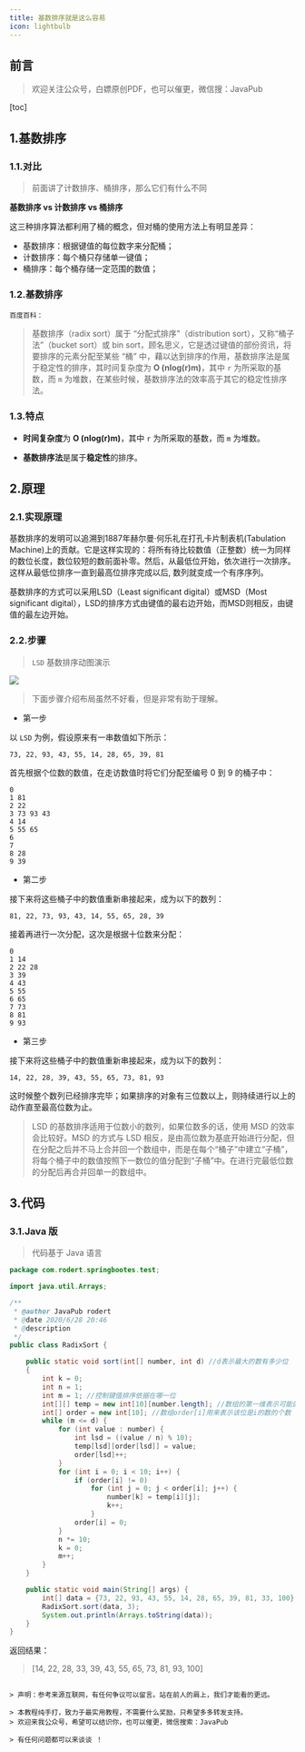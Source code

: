 ```yaml
---
title: 基数排序就是这么容易
icon: lightbulb
---
```




## 前言


> 欢迎关注公众号，白嫖原创PDF，也可以催更，微信搜：JavaPub

[toc]

## 1.基数排序
### 1.1.对比

> 前面讲了计数排序、桶排序，那么它们有什么不同

**基数排序 vs 计数排序 vs 桶排序**

这三种排序算法都利用了桶的概念，但对桶的使用方法上有明显差异：

- 基数排序：根据键值的每位数字来分配桶；
- 计数排序：每个桶只存储单一键值；
- 桶排序：每个桶存储一定范围的数值；

### 1.2.基数排序

`百度百科：`

> 基数排序（radix sort）属于 “分配式排序”（distribution sort），又称“桶子法”（bucket sort）或 bin sort，顾名思义，它是透过键值的部份资讯，将要排序的元素分配至某些 “桶” 中，藉以达到排序的作用，基数排序法是属于稳定性的排序，其时间复杂度为 **O (nlog(r)m)**，其中 `r` 为所采取的基数，而 `m` 为堆数，在某些时候，基数排序法的效率高于其它的稳定性排序法。

### 1.3.特点

- **时间复杂度**为 **O (nlog(r)m)**，其中 `r` 为所采取的基数，而 `m` 为堆数。

- **基数排序法**是属于**稳定性**的排序。

## 2.原理
### 2.1.实现原理

基数排序的发明可以追溯到1887年赫尔曼·何乐礼在打孔卡片制表机(Tabulation Machine)上的贡献。它是这样实现的：将所有待比较数值（正整数）统一为同样的数位长度，数位较短的数前面补零。然后，从最低位开始，依次进行一次排序。这样从最低位排序一直到最高位排序完成以后, 数列就变成一个有序序列。

基数排序的方式可以采用LSD（Least significant digital）或MSD（Most significant digital），LSD的排序方式由键值的最右边开始，而MSD则相反，由键值的最左边开始。

### 2.2.步骤

> `LSD` 基数排序动图演示



![](https://static01.imgkr.com/temp/bf8fc13b22d144c0857387baab7eb42f.gif)





> 下面步骤介绍布局虽然不好看，但是非常有助于理解。


- 第一步

以 `LSD` 为例，假设原来有一串数值如下所示：

`73, 22, 93, 43, 55, 14, 28, 65, 39, 81`

首先根据个位数的数值，在走访数值时将它们分配至编号 0 到 9 的桶子中：
```
0
1 81
2 22
3 73 93 43
4 14
5 55 65
6
7
8 28
9 39
```
- 第二步

接下来将这些桶子中的数值重新串接起来，成为以下的数列：

`81, 22, 73, 93, 43, 14, 55, 65, 28, 39`

接着再进行一次分配，这次是根据十位数来分配：
```
0
1 14
2 22 28
3 39
4 43
5 55
6 65
7 73
8 81
9 93
```
- 第三步

接下来将这些桶子中的数值重新串接起来，成为以下的数列：

`14, 22, 28, 39, 43, 55, 65, 73, 81, 93`

这时候整个数列已经排序完毕；如果排序的对象有三位数以上，则持续进行以上的动作直至最高位数为止。


> LSD 的基数排序适用于位数小的数列，如果位数多的话，使用 MSD 的效率会比较好。MSD 的方式与 LSD 相反，是由高位数为基底开始进行分配，但在分配之后并不马上合并回一个数组中，而是在每个“桶子”中建立“子桶”，将每个桶子中的数值按照下一数位的值分配到“子桶”中。在进行完最低位数的分配后再合并回单一的数组中。


## 3.代码
### 3.1.Java 版

> 代码基于 Java 语言

```java
package com.rodert.springbootes.test;

import java.util.Arrays;

/**
 * @author JavaPub rodert
 * @date 2020/6/28 20:46
 * @description
 */
public class RadixSort {

    public static void sort(int[] number, int d) //d表示最大的数有多少位
    {
        int k = 0;
        int n = 1;
        int m = 1; //控制键值排序依据在哪一位
        int[][] temp = new int[10][number.length]; //数组的第一维表示可能的余数0-9
        int[] order = new int[10]; //数组order[i]用来表示该位是i的数的个数
        while (m <= d) {
            for (int value : number) {
                int lsd = ((value / n) % 10);
                temp[lsd][order[lsd]] = value;
                order[lsd]++;
            }
            for (int i = 0; i < 10; i++) {
                if (order[i] != 0)
                    for (int j = 0; j < order[i]; j++) {
                        number[k] = temp[i][j];
                        k++;
                    }
                order[i] = 0;
            }
            n *= 10;
            k = 0;
            m++;
        }
    }

    public static void main(String[] args) {
        int[] data = {73, 22, 93, 43, 55, 14, 28, 65, 39, 81, 33, 100};
        RadixSort.sort(data, 3);
        System.out.println(Arrays.toString(data));
    }
}
```



返回结果：
> [14, 22, 28, 33, 39, 43, 55, 65, 73, 81, 93, 100]

```

> 声明：参考来源互联网，有任何争议可以留言。站在前人的肩上，我们才能看的更远。

> 本教程纯手打，致力于最实用教程，不需要什么奖励，只希望多多转发支持。
> 欢迎来我公众号，希望可以结识你，也可以催更，微信搜索：JavaPub

> 有任何问题都可以来谈谈 ！
